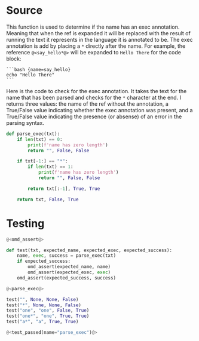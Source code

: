# Source 

This function is used to determine if the name has an exec annotation. Meaning that when the ref is expanded it will be replaced with the result of running the text it represents in the language it is annotated to be. The exec annotation is add by placing a `*` directly after the name. For example, the reference `@<say_hello*@>` will be expanded to `Hello There` for the code block:

``````
```bash {name=say_hello}
echo "Hello There"
```
``````

Here is the code to check for the exec annotation. It takes the text for the name that has been parsed and checks for the `*` character at the end. I returns three values: the name of the ref without the annotation, a True/False value indicating whether the exec annotation was present, and a True/False value indicating the presence (or absense) of an error in the parsing syntax.

```python {name=parse_exec}
def parse_exec(txt):
    if len(txt) == 0:
        print(f'name has zero length')
        return "", False, False

    if txt[-1:] == "*":
        if len(txt) == 1:
            print(f'name has zero length')
            return "", False, False

        return txt[:-1], True, True

    return txt, False, True
```

# Testing

```python {name=parse_exec_tests menu=true}
@<omd_assert@>

def test(txt, expected_name, expected_exec, expected_success):
    name, exec, success = parse_exec(txt)
    if expected_success:
        omd_assert(expected_name, name)
        omd_assert(expected_exec, exec)
    omd_assert(expected_success, success)

@<parse_exec@>

test("", None, None, False)
test("*", None, None, False)
test("one", "one", False, True)
test("one*", "one", True, True)
test("a*", "a", True, True)

@<test_passed(name="parse_exec")@>
```
